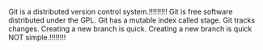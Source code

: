 Git is a distributed version control system.!!!!!!!!!
Git is free software distributed under the GPL.
Git has a mutable index called stage.
Git tracks changes.
Creating a new branch is quick.
Creating a new branch is quick NOT simple.!!!!!!!!